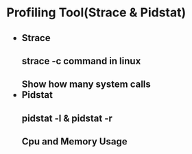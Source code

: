 <h1>Profiling Tool(Strace & Pidstat)</h1>
<h2>
  <ul>
    <li>Strace</li>
      <h4>strace -c command in linux</h4>
      <h4>Show how many system calls 
    <li>Pidstat</li>
      <h4>pidstat -l & pidstat -r</h4>
      <h4>Cpu and Memory Usage
 </ul>
</h2>
<h2>
